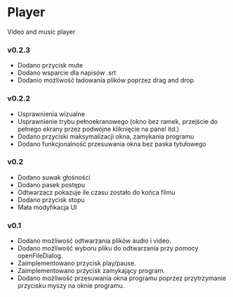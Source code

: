 # Player
Video and music player 

### v0.2.3
* Dodano przycisk mute
* Dodano wsparcie dla napisów .srt
* Dodanio możliwość ładowania plików poprzez drag and drop

### v0.2.2
* Usprawnienia wizualne
* Usprawnienie trybu pełnoekranowego (okno bez ramek, przejście do pełnego ekrany przez podwójne kliknięcie na panel itd.)
* Dodano przyciski maksymalizacji okna, zamykania programu
* Dodano funkcjonalność przesuwania okna bez paska tytułowego

### v0.2
* Dodano suwak głośności
* Dodano pasek postępu
* Odtwarzacz pokazuje ile czasu zostało do końca filmu
* Dodano przycisk stopu
* Mała modyfikacja UI

### v0.1
* Dodano możliwość odtwarzania plików audio i video.
* Dodano możliwość wyboru pliku do odtwarzania przy pomocy openFileDialog.
* Zaimplementowano przycisk play/pause.
* Zaimplementowano przycisk zamykający program.
* Dodano możliwość przesuwania okna programu poprzez przytrzymanie przycisku myszy na oknie programu.

